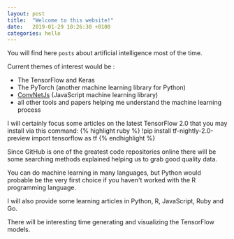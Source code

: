 ```yaml
---
layout: post
title:  "Welcome to this website!"
date:   2019-01-29 10:26:30 +0100
categories: hello
---
```

You will find here `posts` about artificial intelligence most of the time. 

Current themes of interest would be :
* The TensorFlow and Keras
* The PyTorch (another machine learning library for Python)
* [ConvNetJs](https://cs.stanford.edu/people/karpathy/convnetjs/) (JavaScript machine learning library)
* all other tools and papers helping me understand the machine learning process

I will certainly focus some articles on the latest TensorFlow 2.0 that you may install via this command:
{% highlight ruby %}
!pip install tf-nightly-2.0-preview
import tensorflow as tf
{% endhighlight %}

Since GitHub is one of the greatest code repositories online there will be some searching methods explained helping us to grab good quality data.

You can do machine learning in many languages, but Python would probable be the very first choice if you haven't worked with the R programming language.

I will also provide some learning articles in Python, R, JavaScript, Ruby and Go.

There will be interesting time generating and visualizing the TensorFlow models.
